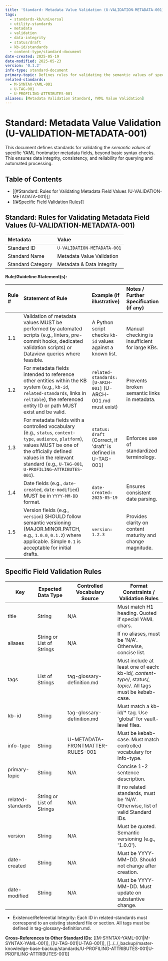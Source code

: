 ```yaml
---
title: 'Standard: Metadata Value Validation (U-VALIDATION-METADATA-001)'
tags:
  - standards-kb/universal
  - utility-standards
  - metadata
  - validation
  - data-integrity
  - status/draft
  - kb-id/standards
  - content-type/standard-document
date-created: 2025-05-19
date-modified: 2025-05-23
version: '0.1.2'
info-type: standard-document
primary-topic: Defines rules for validating the semantic values of specific metadata fields
related-standards:
  - M-SYNTAX-YAML-001
  - U-TAG-001
  - U-PROFILING-ATTRIBUTES-001
aliases: [Metadata Validation Standard, YAML Value Validation]
---
```


# Standard: Metadata Value Validation (U-VALIDATION-METADATA-001)

This document defines standards for validating the *semantic values* of specific YAML frontmatter metadata fields, beyond basic syntax checks. This ensures data integrity, consistency, and reliability for querying and automated processing.

## Table of Contents
- [[#Standard: Rules for Validating Metadata Field Values (U-VALIDATION-METADATA-001)]]
- [[#Specific Field Validation Rules]]

## Standard: Rules for Validating Metadata Field Values (U-VALIDATION-METADATA-001)

| Metadata        | Value                                 |
| :-------------- | :------------------------------------ |
| Standard ID     | `U-VALIDATION-METADATA-001`           |
| Standard Name   | Metadata Value Validation             |
| Standard Category | Metadata & Data Integrity             |

**Rule/Guideline Statement(s):**

| Rule # | Statement of Rule                                                                                                                               | Example (if illustrative)                                    | Notes / Further Specification (if any)                                       |
| :----- | :---------------------------------------------------------------------------------------------------------------------------------------------- | :----------------------------------------------------------- | :--------------------------------------------------------------------------- |
| 1.1    | Validation of metadata values MUST be performed by automated scripts (e.g., linters, pre-commit hooks, dedicated validation scripts) or Dataview queries where feasible. | A Python script checks `kb-id` values against a known list.  | Manual checking is insufficient for large KBs.                               |
| 1.2    | For metadata fields intended to reference other entities within the KB system (e.g., `kb-id`, `related-standards`, links in `reltable`), the referenced entity ID or path MUST exist and be valid. | `related-standards: [U-ARCH-001]` (U-ARCH-001.md must exist) | Prevents broken semantic links in metadata.                                  |
| 1.3    | For metadata fields with a controlled vocabulary (e.g., `status`, `content-type`, `audience`, `platform`), values MUST be one of the officially defined values in the relevant standard (e.g., `U-TAG-001`, `U-PROFILING-ATTRIBUTES-001`). | `status: draft` (Correct, if 'draft' is defined in U-TAG-001) | Enforces use of standardized terminology.                                    |
| 1.4    | Date fields (e.g., `date-created`, `date-modified`) MUST be in `YYYY-MM-DD` format.                                                              | `date-created: 2025-05-19`                                   | Ensures consistent date parsing.                                             |
| 1.5    | Version fields (e.g., `version`) SHOULD follow semantic versioning (MAJOR.MINOR.PATCH, e.g., `1.0.0`, `0.1.2`) where applicable. Simple `0.1` is acceptable for initial drafts. | `version: 1.2.3`                                             | Provides clarity on content maturity and change magnitude.                   |

## Specific Field Validation Rules

| Key                | Expected Data Type         | Controlled Vocabulary Source                | Format Constraints / Validation Rules                                                                                 |
|--------------------|--------------------------|---------------------------------------------|----------------------------------------------------------------------------------------------------------------------|
| title              | String                   | N/A                                        | Must match H1 heading. Quoted if special YAML chars.                                                                |
| aliases            | String or List of Strings| N/A                                        | If no aliases, must be 'N/A'. Otherwise, concise list.                                                              |
| tags               | List of Strings          | tag-glossary-definition.md                  | Must include at least one of each: kb-id/*, content-type/*, status/*, topic/*. All tags must be kebab-case.          |
| kb-id              | String                   | tag-glossary-definition.md                  | Must match a kb-id/* tag. Use 'global' for vault-level files.                                                       |
| info-type          | String                   | U-METADATA-FRONTMATTER-RULES-001           | Must be kebab-case. Must match controlled vocabulary for info-type.                                                  |
| primary-topic      | String                   | N/A                                        | Concise 1-2 sentence description.                                                                                    |
| related-standards  | String or List of Strings| N/A                                        | If no related standards, must be 'N/A'. Otherwise, list of valid Standard IDs.                                       |
| version            | String                   | N/A                                        | Must be quoted. Semantic versioning (e.g., '1.0.0').                                                                |
| date-created       | String                   | N/A                                        | Must be YYYY-MM-DD. Should not change after creation.                                                                |
| date-modified      | String                   | N/A                                        | Must be YYYY-MM-DD. Must update on substantive change.                                                               |

- Existence/Referential Integrity: Each ID in related-standards must correspond to an existing standard file or section. All tags must be defined in tag-glossary-definition.md.

**Cross-References to Other Standard IDs:** [[M-SYNTAX-YAML-001|M-SYNTAX-YAML-001]], [[U-TAG-001|U-TAG-001]], [[../../_backup/master-knowledge-base-backup/standards/U-PROFILING-ATTRIBUTES-001|U-PROFILING-ATTRIBUTES-001]] 